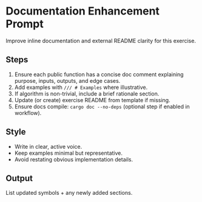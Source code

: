 # Documentation Enhancement Prompt

Improve inline documentation and external README clarity for this exercise.

## Steps
1. Ensure each public function has a concise doc comment explaining purpose, inputs, outputs, and edge cases.
2. Add examples with `/// # Examples` where illustrative.
3. If algorithm is non-trivial, include a brief rationale section.
4. Update (or create) exercise README from template if missing.
5. Ensure docs compile: `cargo doc --no-deps` (optional step if enabled in workflow).

## Style
- Write in clear, active voice.
- Keep examples minimal but representative.
- Avoid restating obvious implementation details.

## Output
List updated symbols + any newly added sections.
